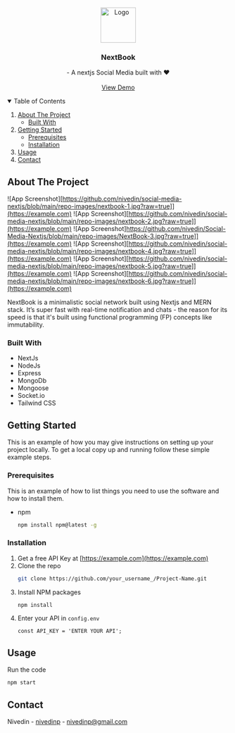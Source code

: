 <!-- PROJECT LOGO -->
<br />
<p align="center">
  <a href="https://social-media-nextjs.herokuapp.com/">
    <img src="images/logo.png" alt="Logo" width="80" height="80">
  </a>

  <h3 align="center">NextBook </h3>

  <p align="center">
    - A nextjs Social Media built with ❤️
    <br />
    <br />
    <a href="https://social-media-nextjs.herokuapp.com/">View Demo</a>
  </p>
</p>

<!-- TABLE OF CONTENTS -->
<details open="open">
  <summary>Table of Contents</summary>
  <ol>
    <li>
      <a href="#about-the-project">About The Project</a>
      <ul>
        <li><a href="#built-with">Built With</a></li>
      </ul>
    </li>
    <li>
      <a href="#getting-started">Getting Started</a>
      <ul>
        <li><a href="#prerequisites">Prerequisites</a></li>
        <li><a href="#installation">Installation</a></li>
      </ul>
    </li>
    <li><a href="#usage">Usage</a></li>
    <li><a href="#contact">Contact</a></li>
  </ol>
</details>

<!-- ABOUT THE PROJECT -->

## About The Project

![App Screenshot][https://github.com/nivedin/social-media-nextjs/blob/main/repo-images/nextbook-1.jpg?raw=true]](https://example.com)
![App Screenshot][https://github.com/nivedin/social-media-nextjs/blob/main/repo-images/nextbook-2.jpg?raw=true]](https://example.com)
![App Screenshot]https://github.com/nivedin/Social-Media-Nextjs/blob/main/repo-images/NextBook-3.jpg?raw=true]](https://example.com)
![App Screenshot][https://github.com/nivedin/social-media-nextjs/blob/main/repo-images/nextbook-4.jpg?raw=true]](https://example.com)
![App Screenshot][https://github.com/nivedin/social-media-nextjs/blob/main/repo-images/nextbook-5.jpg?raw=true]](https://example.com)
![App Screenshot][https://github.com/nivedin/social-media-nextjs/blob/main/repo-images/nextbook-6.jpg?raw=true]](https://example.com)

NextBook is a minimalistic social network built using Nextjs and MERN stack. It’s super fast with real-time notification and chats - the reason for its speed is that it's built using functional programming (FP) concepts like immutability.

### Built With

- NextJs
- NodeJs
- Express
- MongoDb
- Mongoose
- Socket.io
- Tailwind CSS

<!-- GETTING STARTED -->

## Getting Started

This is an example of how you may give instructions on setting up your project locally.
To get a local copy up and running follow these simple example steps.

### Prerequisites

This is an example of how to list things you need to use the software and how to install them.

- npm
  ```sh
  npm install npm@latest -g
  ```

### Installation

1. Get a free API Key at [https://example.com](https://example.com)
2. Clone the repo
   ```sh
   git clone https://github.com/your_username_/Project-Name.git
   ```
3. Install NPM packages
   ```sh
   npm install
   ```
4. Enter your API in `config.env`
   ```JS
   const API_KEY = 'ENTER YOUR API';
   ```

<!-- USAGE EXAMPLES -->

## Usage

Run the code

```sh
npm start
```

<!-- CONTACT -->

## Contact

Nivedin - [nivedinp](https://twitter.com/nivedinp) - nivedinp@gmail.com
